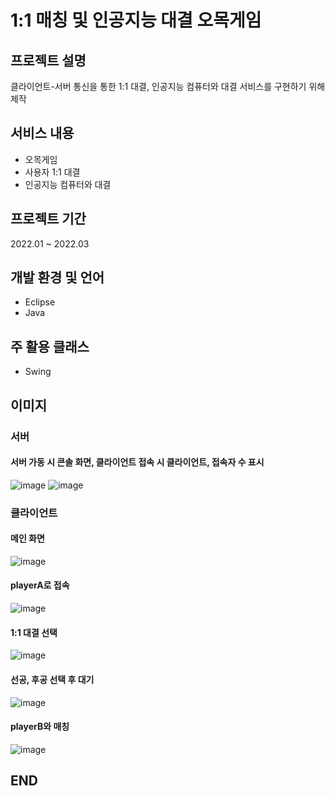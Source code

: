 # 1:1 매칭 및 인공지능 대결 오목게임
## 프로젝트 설명
클라이언트-서버 통신을 통한 1:1 대결, 인공지능 컴퓨터와 대결 서비스를 구현하기 위해 제작

## 서비스 내용
- 오목게임
- 사용자 1:1 대결
- 인공지능 컴퓨터와 대결

## 프로젝트 기간
2022.01 ~ 2022.03

## 개발 환경 및 언어
- Eclipse
- Java

## 주 활용 클래스
- Swing

## 이미지
### 서버
#### 서버 가동 시 콘솔 화면, 클라이언트 접속 시 클라이언트, 접속자 수 표시
![image](https://github.com/jongwon-kr/omokGame/assets/76871947/f45cf1ff-a80b-4a6b-aa1f-523e598ff49a)
![image](https://github.com/jongwon-kr/omokGame/assets/76871947/b105549e-88c3-4579-958a-5656d671bcdd)


### 클라이언트
#### 메인 화면
![image](https://github.com/jongwon-kr/omokGame/assets/76871947/ff730f30-a5e6-4848-b479-3f3f1dadf3be)

#### playerA로 접속
![image](https://github.com/jongwon-kr/omokGame/assets/76871947/075bd08e-7b3a-45ed-9313-d6722a7063cb)

#### 1:1 대결 선택
![image](https://github.com/jongwon-kr/omokGame/assets/76871947/e403b7f5-6aa1-4614-ab95-3403667261a2)

#### 선공, 후공 선택 후 대기
![image](https://github.com/jongwon-kr/omokGame/assets/76871947/77163e4a-8c85-4585-afec-b034d86b84f2)

#### playerB와 매칭
![image](https://github.com/jongwon-kr/omokGame/assets/76871947/cb4413e2-6087-4393-923d-9ce0943af8a6)


## END
